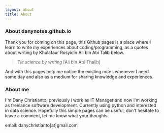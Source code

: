 ```yaml
---
layout: about
title: About
---
```


### About danynotes.github.io

Thank you for coming on this page, this Github pages is a place where I learn to write my experiences about coding/programming, as a quotes about writing by Khulafaur Rosyidin Ali bin Abi Talib below.

> *Tie science by writing* [Ali bin Abi Thalib]

And with this pages help me notice the existing notes whenever I need some day and also as a medium for sharing knowledge and experiences.

### About me

I'm Dany Christianto, previously i work as IT Manager and now I'm working as freelance software development. Currently using python and interested in data science. Hopefully this simple pages can be useful, don't hesitate to leave a comment, let me know what your thoughts.

email: danychristianto[at]gmail.com
